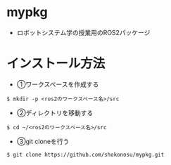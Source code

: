 # mypkg
* ロボットシステム学の授業用のROS2パッケージ

# インストール方法
* ①ワークスペースを作成する
```
$ mkdir -p <ros2のワークスペース名>/src
```
* ②ディレクトリを移動する
```
$ cd ~/<ros2のワークスペース名>/src
```
* ③git cloneを行う
```
$ git clone https://github.com/shokonosu/mypkg.git
```
